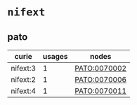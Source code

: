 # `nifext`

## pato

| curie    |   usages | nodes                                                       |
|----------|----------|-------------------------------------------------------------|
| nifext:3 |        1 | [PATO:0070002](http://purl.obolibrary.org/obo/PATO_0070002) |
| nifext:2 |        1 | [PATO:0070006](http://purl.obolibrary.org/obo/PATO_0070006) |
| nifext:4 |        1 | [PATO:0070011](http://purl.obolibrary.org/obo/PATO_0070011) |


